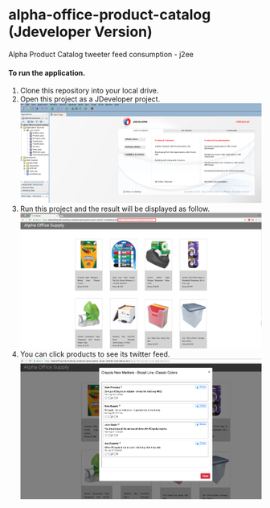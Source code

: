 # alpha-office-product-catalog (Jdeveloper Version)

Alpha Product Catalog tweeter feed consumption - j2ee

####  To run the application.

1. Clone this repository into your local drive.
2. Open this project as a JDeveloper project.
![alt text](https://github.com/Sasankaa/Misc/blob/master/JDeveloper.png)
3. Run this project and the result will be displayed as follow. 
![alt text](https://github.com/Sasankaa/Misc/blob/master/10.png)
4. You can click products to see its twitter feed.
![alt text](https://github.com/Sasankaa/Misc/blob/master/10_1.png)
